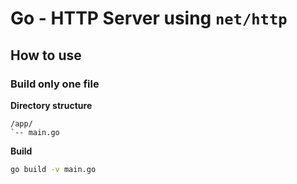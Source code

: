 # Go - HTTP Server using `net/http`

## How to use

### Build only one file

**Directory structure**

```
/app/
`-- main.go
```

**Build**

``` bash
go build -v main.go
```